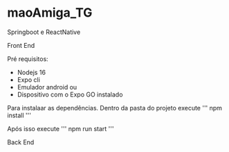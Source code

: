 # maoAmiga_TG
Springboot e ReactNative

Front End

Pré requisitos:
- Nodejs 16
- Expo cli
- Emulador android ou 
- Dispositivo com o Expo GO instalado

Para instalaar as dependências. Dentro da pasta do projeto execute
''' npm install '''

Após isso execute
''' npm run start '''

Back End
